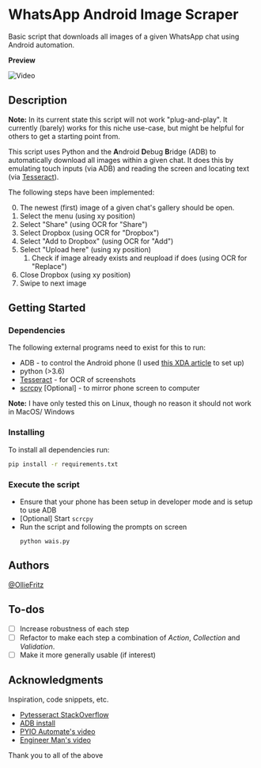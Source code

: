 # WhatsApp Android Image Scraper

Basic script that downloads all images of a given WhatsApp chat using Android automation.

**Preview**

![Video](WAIS.gif)

## Description

**Note:** In its current state this script will not work "plug-and-play". It currently 
(barely) works for this niche use-case, but might be helpful for others to get a starting
point from.

This script uses Python and the **A**ndroid **D**ebug **B**ridge (ADB) to automatically download
all images within a given chat. It does this by emulating touch inputs (via ADB) and reading
the screen and locating text (via [Tesseract](https://github.com/tesseract-ocr/tesseract)).

The following steps have been implemented:

0. The newest (first) image of a given chat's gallery should be open.
1. Select the menu (using xy position)
1. Select "Share" (using OCR for "Share")
1. Select Dropbox (using OCR for "Dropbox")
1. Select "Add to Dropbox" (using OCR for "Add")
1. Select "Upload here" (using xy position)
    1. Check if image already exists and reupload if does (using OCR for "Replace")
1. Close Dropbox (using xy position)
1. Swipe to next image

## Getting Started

### Dependencies

The following external programs need to exist for this to run:
* ADB - to control the Android phone (I used [this XDA article](https://www.xda-developers.com/install-adb-windows-macos-linux/) to set up)
* python (>3.6)
* [Tesseract](https://github.com/tesseract-ocr/tesseract) - for OCR of screenshots
* [scrcpy](https://github.com/Genymobile/scrcpy) [Optional] - to mirror phone screen to computer

**Note:** I have only tested this on Linux, though no reason it should not work in MacOS/ Windows

### Installing

To install all dependencies run:

```bash
pip install -r requirements.txt
```

### Execute the script

* Ensure that your phone has been setup in developer mode and is setup to
use ADB
* [Optional] Start `scrcpy`
* Run the script and following the prompts on screen
    ```
    python wais.py
    ```


## Authors

[@OllieFritz](https://olliefritz.com/)

## To-dos
- [ ] Increase robustness of each step
- [ ] Refactor to make each step a combination of _Action_, _Collection_ and _Validation_.
- [ ] Make it more generally usable (if interest)

## Acknowledgments

Inspiration, code snippets, etc.
- [Pytesseract StackOverflow](https://stackoverflow.com/questions/71983792/how-to-paint-a-rectangle-over-words/71984673#71984673)
- [ADB install](https://www.xda-developers.com/install-adb-windows-macos-linux/)
- [PYIO Automate's video](https://www.youtube.com/watch?v=6cvGOiurzts)
- [Engineer Man's video](https://www.youtube.com/watch?v=Du__JfXqsAs)

Thank you to all of the above
